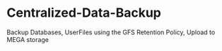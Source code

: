 # Centralized-Data-Backup
Backup Databases, UserFiles using the GFS Retention Policy, Upload to MEGA storage
